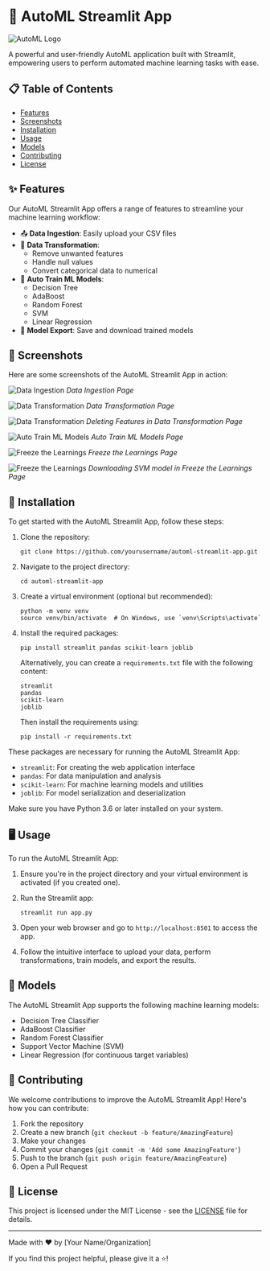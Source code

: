 # 🤖 AutoML Streamlit App

![AutoML Logo](./images/Auto_Ml.png)

A powerful and user-friendly AutoML application built with Streamlit, empowering users to perform automated machine learning tasks with ease.

## 📋 Table of Contents

- [Features](#features)
- [Screenshots](#screenshots)
- [Installation](#installation)
- [Usage](#usage)
- [Models](#models)
- [Contributing](#contributing)
- [License](#license)

## ✨ Features

Our AutoML Streamlit App offers a range of features to streamline your machine learning workflow:

- 📤 **Data Ingestion**: Easily upload your CSV files
- 🔧 **Data Transformation**: 
  - Remove unwanted features
  - Handle null values
  - Convert categorical data to numerical
- 🧠 **Auto Train ML Models**: 
  - Decision Tree
  - AdaBoost
  - Random Forest
  - SVM
  - Linear Regression
- 💾 **Model Export**: Save and download trained models

## 📸 Screenshots

Here are some screenshots of the AutoML Streamlit App in action:
<!-- 
![Demo Video](./images/demo_vid.mp4)
*Demo Video* -->

![Data Ingestion](./images/Data_ingestion.png)
*Data Ingestion Page*

![Data Transformation](./images/Data-Tranformation.png)
*Data Transformation Page*

![Data Transformation](./images/Data-tranformation-2.png)
*Deleting Features in Data Transformation Page*

![Auto Train ML Models](./images/Auto-train-ml.png)
*Auto Train ML Models Page*

![Freeze the Learnings](./images/Freeze_learning.png)
*Freeze the Learnings Page*

![Freeze the Learnings](./images/Freeze_svm_download.png)
*Downloading SVM model in Freeze the Learnings Page*


## 🚀 Installation

To get started with the AutoML Streamlit App, follow these steps:

1. Clone the repository:
   ```
   git clone https://github.com/yourusername/automl-streamlit-app.git
   ```

2. Navigate to the project directory:
   ```
   cd automl-streamlit-app
   ```

3. Create a virtual environment (optional but recommended):
   ```
   python -m venv venv
   source venv/bin/activate  # On Windows, use `venv\Scripts\activate`
   ```

4. Install the required packages:
   ```
   pip install streamlit pandas scikit-learn joblib
   ```

   Alternatively, you can create a `requirements.txt` file with the following content:
   ```
   streamlit
   pandas
   scikit-learn
   joblib
   ```
   Then install the requirements using:
   ```
   pip install -r requirements.txt
   ```

These packages are necessary for running the AutoML Streamlit App:
- `streamlit`: For creating the web application interface
- `pandas`: For data manipulation and analysis
- `scikit-learn`: For machine learning models and utilities
- `joblib`: For model serialization and deserialization

Make sure you have Python 3.6 or later installed on your system.

## 🖥️ Usage

To run the AutoML Streamlit App:

1. Ensure you're in the project directory and your virtual environment is activated (if you created one).

2. Run the Streamlit app:
   ```
   streamlit run app.py
   ```

3. Open your web browser and go to `http://localhost:8501` to access the app.

4. Follow the intuitive interface to upload your data, perform transformations, train models, and export the results.

## 🤖 Models

The AutoML Streamlit App supports the following machine learning models:

- Decision Tree Classifier
- AdaBoost Classifier
- Random Forest Classifier
- Support Vector Machine (SVM)
- Linear Regression (for continuous target variables)

## 🤝 Contributing

We welcome contributions to improve the AutoML Streamlit App! Here's how you can contribute:

1. Fork the repository
2. Create a new branch (`git checkout -b feature/AmazingFeature`)
3. Make your changes
4. Commit your changes (`git commit -m 'Add some AmazingFeature'`)
5. Push to the branch (`git push origin feature/AmazingFeature`)
6. Open a Pull Request

## 📄 License

This project is licensed under the MIT License - see the [LICENSE](LICENSE) file for details.

---

Made with ❤️ by [Your Name/Organization]

If you find this project helpful, please give it a ⭐️!